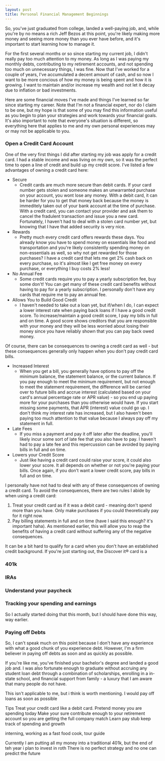 ```yaml
---
layout: post
title: Personal Financial Management Beginnings
---
```


So, you've just graduated from college, landed a well-paying job, and, while you're by no means a rich Jeff Bezos at this point, you're likely making more money and seeing more money than you ever have before, and it's important to start learning how to manage it.

For the first several months or so since starting my current job, I didn't really pay too much attention to my money. As long as I was paying my monthly debts, contributing to my retirement accounts, and not spending too much on unnecessary things, I was fine. Now that I've worked for a couple of years, I've accumulated a decent amount of cash, and so now I want to be more concious of how my money is being spent and how it is growing. I want to maintain and/or increase my wealth and not let it decay due to inflation or bad investments.

Here are some financial moves I've made and things I've learned so far since starting my career. Note that I'm not a financial expert, nor do I claim to be one, but my hope is that some of you may find this information useful as you begin to plan your strategies and work towards your financial goals. It's also important to note that everyone's situation is different, so everything here that applies to me and my own personal experiences may or may not be applicable to you.

### Open a Credit Card Account
One of the very first things I did after starting my job was apply for a credit card. I had a stable income and was living on my own, so it was the perfect time to open a line of credit and build up my credit score. I've listed a few advantages of owning a credit card here:
- Secure
    - Credit cards are much more secure than debit cards. If your card number gets stolen and someone makes an unwarranted purchase on your account, you wont lose any money. With a debit card, it can be harder for you to get that money back because the money is immeditely taken out of your bank account at the time of purchase. With a credit card, you can contact your provider and ask them to cancel the fradulent transaction and issue you a new card. Fortunately, I haven't had to deal with a stolen card number yet, but knowing that I have that added security is very nice.
- Rewards
    - Pretty much every credit card offers rewards these days. You already know you have to spend money on essentials like food and transportation and you're likely consistently spending money on non-essentials as well, so why not get rewarded for those purchases? I have a credit card that lets me get 2% cash back on every purchase, so it's almost like I get free money on every purchase, or everything I buy costs 2% less!
- No Annual Fee
    - Some credit cards require you to pay a yearly subscription fee, buy some don't! You can get many of these credit card benefits without having to pay for a yearly subscription. I personally don't have any cards that require me to pay an annual fee.
- Allows You to Build Good Credit
    - I haven't needed to take out a loan yet, but if/when I do, I can expect a lower interest rate when paying back loans if I have a good credit score. To increase/maintain a good credit score, I pay my bills in full and on time. A good score shows creditors that you are responsible with your money and they will be less worried about losing their money since you have reliably shown that you can pay back owed money.

Of course, there can be consequences to owning a credit card as well - but these consequences generally only happen when you don't pay credit card bills.
- Increased Interest
    - When you get a bill, you generally have options to pay off the minimum balance, the statement balance, or the current balance. If you pay enough to meet the minimum requirement, but not enough to meet the statement requirement, the difference will be carried over to future bills and accrue interest (calculated based on your card's annual percentage rate or APR value) - so you end up paying more for your purchases than you otherwise would have. If you start missing some payments, that APR (interest) value could go up. I don't think my interest rate has increased, but I also haven't been paying too much attention to that value because I always pay off my statement in full. 
- Late Fees
    - If you miss a payment and pay it off later after the deadline, you'll likely incur some sort of late fee that you also have to pay. I haven't had to pay a late fee and this repercussion can be avoided by paying bills in full and on time.
- Lowers your Credit Score
    - Just like having a credit card could raise your score, it could also lower your score. It all depends on whether or not you're paying your bills. Once again, if you don't want a lower credit score, pay bills in full and on time.

I personally have not had to deal with any of these consequences of owning a credit card. To avoid the consequences, there are two rules I abide by when using a credit card:
1. Treat your credit card as if it was a debit card - meaning don't spend more than you have. Only make purchases if you could theoretically pay for it right now.
2. Pay billing statements in full and on time (have I said this enough? it's important haha). As mentioned earlier, this will allow you to reap the benefits of having a credit card without suffering any of the negative consequences.

It can be a bit hard to qualify for a card when you don't have an established credit background. If you're just starting out, the Discover it® card is a 

### 401k

### IRAs

### Understand your paycheck

### Tracking your spending and earnings
So I actually started doing that this month, but I should have done this way, way earlier.

### Paying off Debts
So, I can't speak much on this point because I don't have any experience with what a good chunk of you experience debt. However, I'm a firm believer in paying off debts as soon and as quickly as possible.

If you're like me, you've finished your bachelor's degree and landed a good job and. I was also fortunate enough to graduate without accruing any student loan debt through a combination of scholarships, enrolling in a in-state school, and financial support from family - a luxury that I am aware that many people do not have.

This isn't applicable to me, but i think is worth mentioning. I would pay off loans as soon as possible

Tips
Treat your credit card like a debit card. Pretend money you are spending today
Make your sure contribute enough to your retirement account so you are getting the full company match
Learn pay stub
keep track of spending and growth

interning, working as a fast food cook, tour guide

Currently I am putting all my money into a traditional 401k, but the end of teh year i plan to invest in roth
There is no perfect strategy and no one can predict the future
